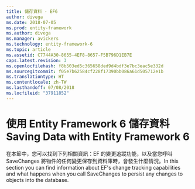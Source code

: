 ```yaml
---
title: 儲存資料 - EF6
author: divega
ms.date: 2018-07-05
ms.prod: entity-framework
ms.author: divega
ms.manager: avickers
ms.technology: entity-framework-6
ms.topic: article
ms.assetid: C7744A30-8655-4EF8-8657-F5B796D1EB7E
caps.latest.revision: 3
ms.openlocfilehash: f8b503ed5c365658ded9d4bdf3e7bc3eac5e332d
ms.sourcegitcommit: f05e7b62584cf228f17390bb086a61d505712e1b
ms.translationtype: HT
ms.contentlocale: zh-TW
ms.lasthandoff: 07/08/2018
ms.locfileid: "37911852"
---
```

# <a name="saving-data-with-entity-framework-6"></a><span data-ttu-id="61a54-102">使用 Entity Framework 6 儲存資料</span><span class="sxs-lookup"><span data-stu-id="61a54-102">Saving Data with Entity Framework 6</span></span>

<span data-ttu-id="61a54-103">在本節中，您可以找到下列相關資訊：EF 的變更追蹤功能，以及當您呼叫 SaveChanges 將物件的任何變更保存到資料庫時，會發生什麼情況。</span><span class="sxs-lookup"><span data-stu-id="61a54-103">In this section you can find information about EF's change tracking capabilities and what happens when you call SaveChanges to persist any changes to objects into the database.</span></span>
